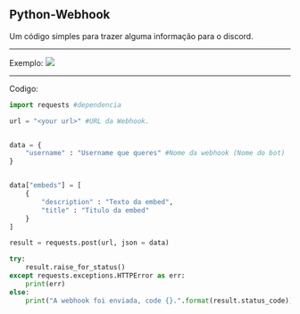 Python-Webhook
 ------------
 
Um código simples para trazer alguma informação para o discord. 

 ------------
Exemplo:
<img src="https://i.imgur.com/TDUhtgA.png)" />

 ------------
 
Codigo:
```python
import requests #dependencia

url = "<your url>" #URL da Webhook.


data = {
    "username" : "Username que queres" #Nome da webhook (Nome do bot)
}


data["embeds"] = [
    {
        "description" : "Texto da embed",
        "title" : "Titulo da embed"
    }
]

result = requests.post(url, json = data)

try:
    result.raise_for_status()
except requests.exceptions.HTTPError as err:
    print(err)
else:
    print("A webhook foi enviada, code {}.".format(result.status_code))

```

